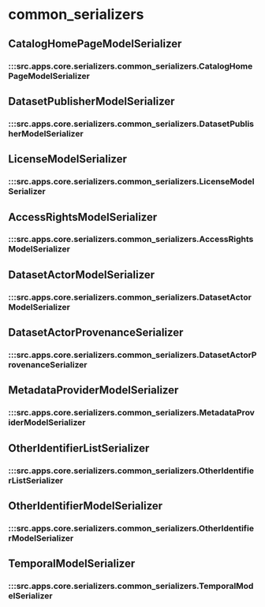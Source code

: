 # common_serializers

## CatalogHomePageModelSerializer

### :::src.apps.core.serializers.common_serializers.CatalogHomePageModelSerializer

## DatasetPublisherModelSerializer

### :::src.apps.core.serializers.common_serializers.DatasetPublisherModelSerializer

## LicenseModelSerializer

### :::src.apps.core.serializers.common_serializers.LicenseModelSerializer

## AccessRightsModelSerializer

### :::src.apps.core.serializers.common_serializers.AccessRightsModelSerializer

## DatasetActorModelSerializer

### :::src.apps.core.serializers.common_serializers.DatasetActorModelSerializer

## DatasetActorProvenanceSerializer

### :::src.apps.core.serializers.common_serializers.DatasetActorProvenanceSerializer

## MetadataProviderModelSerializer

### :::src.apps.core.serializers.common_serializers.MetadataProviderModelSerializer

## OtherIdentifierListSerializer

### :::src.apps.core.serializers.common_serializers.OtherIdentifierListSerializer

## OtherIdentifierModelSerializer

### :::src.apps.core.serializers.common_serializers.OtherIdentifierModelSerializer

## TemporalModelSerializer

### :::src.apps.core.serializers.common_serializers.TemporalModelSerializer

